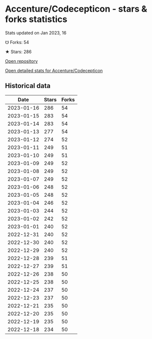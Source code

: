 # Accenture/Codecepticon - stars & forks statistics

Stats updated on Jan 2023, 16

☋ Forks: 54

★ Stars: 286

[Open repository](https://github.com/Accenture/Codecepticon)

[Open detailed stats for Accenture/Codecepticon](https://reviewgithub.com/rep/Accenture/Codecepticon)

## Historical data
| Date | Stars | Forks |
|------|-------|-------|
| 2023-01-16 | 286 | 54 | 
| 2023-01-15 | 283 | 54 | 
| 2023-01-14 | 283 | 54 | 
| 2023-01-13 | 277 | 54 | 
| 2023-01-12 | 274 | 52 | 
| 2023-01-11 | 249 | 51 | 
| 2023-01-10 | 249 | 51 | 
| 2023-01-09 | 249 | 52 | 
| 2023-01-08 | 249 | 52 | 
| 2023-01-07 | 249 | 52 | 
| 2023-01-06 | 248 | 52 | 
| 2023-01-05 | 248 | 52 | 
| 2023-01-04 | 246 | 52 | 
| 2023-01-03 | 244 | 52 | 
| 2023-01-02 | 242 | 52 | 
| 2023-01-01 | 240 | 52 | 
| 2022-12-31 | 240 | 52 | 
| 2022-12-30 | 240 | 52 | 
| 2022-12-29 | 240 | 52 | 
| 2022-12-28 | 239 | 51 | 
| 2022-12-27 | 239 | 51 | 
| 2022-12-26 | 238 | 50 | 
| 2022-12-25 | 238 | 50 | 
| 2022-12-24 | 237 | 50 | 
| 2022-12-23 | 237 | 50 | 
| 2022-12-21 | 235 | 50 | 
| 2022-12-20 | 235 | 50 | 
| 2022-12-19 | 235 | 50 | 
| 2022-12-18 | 234 | 50 | 

